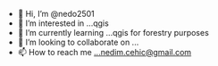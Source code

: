 - 👋 Hi, I’m @nedo2501
- 👀 I’m interested in ...qgis 
- 🌱 I’m currently learning ...qgis for forestry purposes
- 💞️ I’m looking to collaborate on ...
- 📫 How to reach me ...nedim.cehic@gmail.com

<!---
nedo2501/nedo2501 is a ✨ special ✨ repository because its `README.md` (this file) appears on your GitHub profile.
You can click the Preview link to take a look at your changes.
--->
